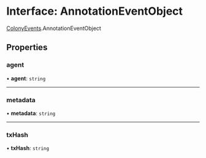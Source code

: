 # Interface: AnnotationEventObject

[ColonyEvents](../modules/ColonyEvents.md).AnnotationEventObject

## Properties

### agent

• **agent**: `string`

___

### metadata

• **metadata**: `string`

___

### txHash

• **txHash**: `string`
